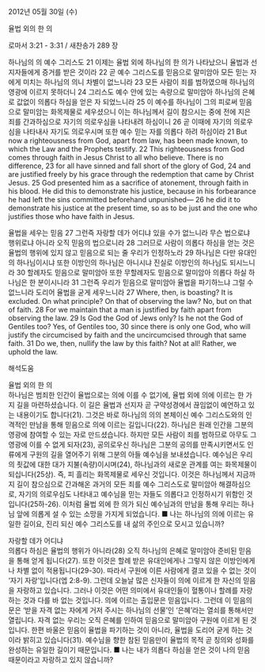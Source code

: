 2012년 05월 30일 (수)

율법 외의 한 의



로마서 3:21 - 3:31 / 새찬송가 289 장


하나님의 의 예수 그리스도
21 이제는 율법 외에 하나님의 한 의가 나타났으니 율법과 선지자들에게 증거를 받은 것이라 22 곧 예수 그리스도를 믿음으로 말미암아 모든 믿는 자에게 미치는 하나님의 의니 차별이 없느니라 23 모든 사람이 죄를 범하였으매 하나님의 영광에 이르지 못하더니 24 그리스도 예수 안에 있는 속량으로 말미암아 하나님의 은혜로 값없이 의롭다 하심을 얻은 자 되었느니라 25 이 예수를 하나님이 그의 피로써 믿음으로 말미암는 화목제물로 세우셨으니 이는 하나님께서 길이 참으시는 중에 전에 지은 죄를 간과하심으로 자기의 의로우심을 나타내려 하심이니 26 곧 이때에 자기의 의로우심을 나타내사 자기도 의로우시며 또한 예수 믿는 자를 의롭다 하려 하심이라
21 But now a righteousness from God, apart from law, has been made known, to which the Law and the Prophets testify. 22 This righteousness from God comes through faith in Jesus Christ to all who believe. There is no difference, 23 for all have sinned and fall short of the glory of God, 24 and are justified freely by his grace through the redemption that came by Christ Jesus. 25 God presented him as a sacrifice of atonement, through faith in his blood. He did this to demonstrate his justice, because in his forbearance he had left the sins committed beforehand unpunished― 26 he did it to demonstrate his justice at the present time, so as to be just and the one who justifies those who have faith in Jesus.

율법을 세우는 믿음
27 그런즉 자랑할 데가 어디냐 있을 수가 없느니라 무슨 법으로냐 행위로냐 아니라 오직 믿음의 법으로니라 28 그러므로 사람이 의롭다 하심을 얻는 것은 율법의 행위에 있지 않고 믿음으로 되는 줄 우리가 인정하노라 29 하나님은 다만 유대인의 하나님이시냐 또한 이방인의 하나님은 아니시냐 진실로 이방인의 하나님도 되시느니라 30 할례자도 믿음으로 말미암아 또한 무할례자도 믿음으로 말미암아 의롭다 하실 하나님은 한 분이시니라 31 그런즉 우리가 믿음으로 말미암아 율법을 파기하느냐 그럴 수 없느니라 도리어 율법을 굳게 세우느니라
27 Where, then, is boasting? It is excluded. On what principle? On that of observing the law? No, but on that of faith. 28 For we maintain that a man is justified by faith apart from observing the law. 29 Is God the God of Jews only? Is he not the God of Gentiles too? Yes, of Gentiles too, 30 since there is only one God, who will justify the circumcised by faith and the uncircumcised through that same faith. 31 Do we, then, nullify the law by this faith? Not at all! Rather, we uphold the law.

해석도움





율법 외의 한 의  
하나님은 범죄한 인간이 율법으로는 의에 이를 수 없기에, 율법 외에 의에 이르는 한 가지 길을 마련하셨습니다. 이 길은 율법과 선지자 곧 구약성경에서 끊임없이 예언하고 있는 내용이기도 합니다(21). 그것은 바로 하나님의 의의 본체이신 예수 그리스도와의 인격적인 만남을 통해 믿음으로 의에 이르는 길입니다(22). 하나님은 원래 인간을 그분의 영광에 참여할 수 있는 자로 만드셨습니다. 하지만 모든 사람이 죄를 범하므로 아무도 그 영광에 이를 수 없게 되자(23), 공의로우신 하나님은 그분의 공의를 만족시키면서도 인류에게 구원의 길을 열어주기 위해 그분의 아들 예수님을 보내셨습니다. 예수님은 우리의 죗값에 대한 대가 지불(속량)이시며(24), 하나님과의 새로운 관계를 여는 화목제물이 되십니다(25상). 즉, 피 흘리는 화목제물로 세우신 것입니다. 이것은 하나님께서 지금까지 길이 참으심으로 간과해온 과거의 모든 죄를 예수 그리스도로 말미암아 해결하심으로, 자기의 의로우심도 나타내고 예수님을 믿는 자들도 의롭다고 인정하시기 위함인 것입니다(25하-26). 이처럼 율법 외에 한 의가 되신 예수님과의 만남을 통해 우리는 하나님 앞에 의롭게 설 수 있는 소망을 가지게 되었습니다.
■ 나는 하나님의 의에 이르는 유일한 길이요, 진리 되신 예수 그리스도를 내 삶의 주인으로 모시고 있습니까?

자랑할 데가 어디냐  
의롭다 하심은 율법의 행위가 아니라(28) 오직 하나님의 은혜로 말미암아 준비된 믿음을 통해 얻게 됩니다(27). 또한 이것은 할례 받은 유대인에게나 그렇지 않은 이방인에게나 차별 없이 적용됩니다(29-30). 따라서 구원에 이른 사람에게 결코 있을 수 없는 것이 ‘자기 자랑’입니다(엡 2:8-9). 그런데 오늘날 많은 신자들이 의에 이르게 한 자신의 믿음을 자랑하고 있습니다. 그러나 이것은 어떤 의미에서 유대인들이 혈통이나 할례를 자랑하는 것과 다를 바 없는 것입니다. 의에 이르는 출입문은 믿음입니다. 그런데 이 믿음의 문은 ‘받을 자격 없는 자에게 거저 주시는 하나님의 선물’인 ‘은혜’라는 열쇠를 통해서만 열립니다. 자격 없는 우리는 오직 은혜를 인하여 믿음으로 말미암아 구원에 이르게 된 것입니다. 한편 바울은 믿음이 율법을 파기하는 것이 아니라, 율법을 도리어 굳게 하는 것이라 밝히고 있습니다(31). 예수님을 향한 참된 믿음만이 율법의 목적 곧 칭의와 성화를 완성하는 유일한 길이기 때문입니다.
■ 나는 내가 의롭다 하심을 얻은 것이 나의 믿음 때문이라고 자랑하고 있지 않습니까?